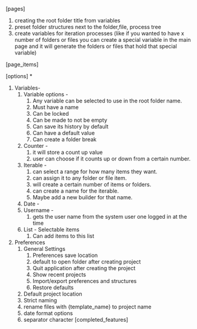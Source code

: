 [pages]
1. creating the root folder title from variables
2. preset folder structures next to the folder,file, process tree
3. create variables for iteration processes (like if you wanted to have x number of folders or files you can create a special variable in the main page and it will generate the folders or files that hold that special variable)
   
[page_items]

[options]
* 
1. Variables-
   1. Variable options - 
      1. Any variable can be selected to use in the root folder name. 
      2. Must have a name
      3. Can be locked
      4. Can be made to not be empty
      5. Can save its history by default
      6. Can have a default value
      7. Can create a folder break
   2. Counter -
      1. it will store a count up value
      2. user can choose if it counts up or down from a certain number. 
   3. Iterable - 
      1. can select a range for how many items they want.
      2. can assign it to any folder or file item.
      3. will create a certain number of items or folders.
      4. can create a name for the iterable. 
      5. Maybe add a new builder for that name.
   4. Date - 
   5. Username -
      1. gets the user name from the system user one logged in at the time
   6. List - Selectable items
      1. Can add items to this list
2. Preferences
   1. General Settings
      1. Preferences save location
      2. default to open folder after creating project
      3. Quit application after creating the project
      4. Show recent projects
      5. Import/export preferences and structures
      6. Restore defaults
   2. Default project location
   3. Strict naming
   4. rename files with {template_name} to project name
   5. date format options
   6. separator character
[completed_features]
